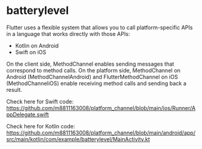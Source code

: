 # batterylevel

Flutter uses a flexible system that allows you to call platform-specific APIs in a language that works directly with those APIs:

* Kotlin on Android
* Swift  on iOS

On the client side, MethodChannel enables sending messages that correspond to method calls. On the platform side, MethodChannel on Android (MethodChannelAndroid) and FlutterMethodChannel on iOS (MethodChanneliOS) enable receiving method calls and sending back a result.

Check here for Swift code: https://github.com/m8811163008/platform_channel/blob/main/ios/Runner/AppDelegate.swift

Check here for Kotlin code: https://github.com/m8811163008/platform_channel/blob/main/android/app/src/main/kotlin/com/example/batterylevel/MainActivity.kt
